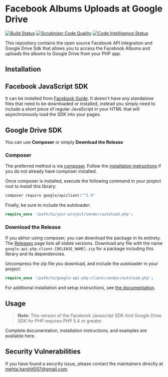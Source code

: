 # Facebook Albums Uploads at Google Drive 

[![Build Status](https://scrutinizer-ci.com/g/mehta-harshit/photo-challenge/badges/build.png?b=master)](https://scrutinizer-ci.com/g/mehta-harshit/photo-challenge/build-status/master)
[![Scrutinizer Code Quality](https://scrutinizer-ci.com/g/mehta-harshit/photo-challenge/badges/quality-score.png?b=master)](https://scrutinizer-ci.com/g/mehta-harshit/photo-challenge/?branch=master)
[![Code Intelligence Status](https://scrutinizer-ci.com/g/mehta-harshit/photo-test/badges/code-intelligence.svg?b=master)](https://scrutinizer-ci.com/code-intelligence)

This repository contains the open source Facebook API integration and Google Drive Sdk that allows you to access the Facebook Albums and uploads the albums to Google Drive  from your PHP app.

## Installation

## Facebook JavaScript SDK

It can be installed from [Facebook Guide](https://developers.facebook.com/docs/javascript/). 
It doesn't have any standalone files that need to be downloaded or installed, instead you simply need to include a short piece of regular JavaScript in your HTML that will asynchronously load the SDK into your pages.

## Google Drive SDK 

You can use **Composer** or simply **Download the Release**

### Composer

The preferred method is via [composer](https://getcomposer.org). Follow the
[installation instructions](https://getcomposer.org/doc/00-intro.md) if you do not already have
composer installed.

Once composer is installed, execute the following command in your project root to install this library:

```sh
composer require google/apiclient:"^2.0"
```

Finally, be sure to include the autoloader:

```php
require_once '/path/to/your-project/vendor/autoload.php';
```

### Download the Release

If you abhor using composer, you can download the package in its entirety. The [Releases](https://github.com/google/google-api-php-client/releases) page lists all stable versions. Download any file
with the name `google-api-php-client-[RELEASE_NAME].zip` for a package including this library and its dependencies.

Uncompress the zip file you download, and include the autoloader in your project:

```php
require_once '/path/to/google-api-php-client/vendor/autoload.php';
```

For additional installation and setup instructions, see [the documentation](https://developers.google.com/api-client-library/php/start/installation).
## Usage

> **Note:** This version of the Facebook Javascript SDK And Google Drive SDK for PHP requires PHP 5.4 or greater.

Complete documentation, installation instructions, and examples are available here.

## Security Vulnerabilities

If you have found a security issue, please contact the maintainers directly at [mehta.harshit007@gmail.com](mailto:mehta.harshit007@gmail.com).
